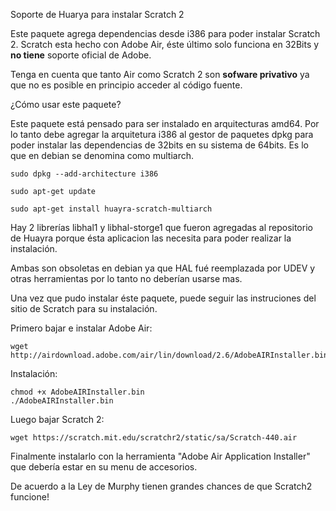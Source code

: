 Soporte de Huarya para instalar Scratch 2 

Este paquete agrega dependencias desde i386 para poder instalar Scratch 2.
Scratch esta hecho con Adobe Air, éste último solo funciona en 32Bits y **no
tiene** soporte oficial de Adobe.

Tenga en cuenta que tanto Air como Scratch 2 son **sofware privativo** ya que no 
es posible en principio acceder al código fuente.

¿Cómo usar este paquete?

Este paquete está pensado para ser instalado en arquitecturas amd64.
Por lo tanto debe agregar la arquitetura i386 al gestor de paquetes dpkg para
poder instalar las dependencias de 32bits en su sistema de 64bits. 
Es lo que en debian se denomina como multiarch.

    sudo dpkg --add-architecture i386
  
    sudo apt-get update
  
    sudo apt-get install huayra-scratch-multiarch

Hay 2 librerías libhal1 y libhal-storge1 que fueron agregadas al repositorio
de Huayra porque ésta aplicacion las necesita para poder realizar la instalación.

Ambas son obsoletas en debian ya que HAL fué reemplazada por UDEV y otras herramientas
por lo tanto no deberían usarse mas.

Una vez que pudo instalar éste paquete, puede seguir las instruciones del sitio
de Scratch para su instalación.

Primero bajar e instalar Adobe Air:

    wget http://airdownload.adobe.com/air/lin/download/2.6/AdobeAIRInstaller.bin

Instalación:

    chmod +x AdobeAIRInstaller.bin
    ./AdobeAIRInstaller.bin
    
Luego bajar Scratch 2:
  
    wget https://scratch.mit.edu/scratchr2/static/sa/Scratch-440.air
  
Finalmente instalarlo con la herramienta "Adobe Air Application Installer" que debería estar en su menu de accesorios.

De acuerdo a la Ley de Murphy tienen grandes chances de que Scratch2 funcione! 



